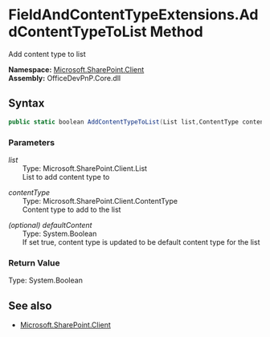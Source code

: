 # FieldAndContentTypeExtensions.AddContentTypeToList Method  
Add content type to list  

**Namespace:** [Microsoft.SharePoint.Client](Microsoft.SharePoint.Client.md)  
**Assembly:** OfficeDevPnP.Core.dll  
## Syntax
```C#
public static boolean AddContentTypeToList(List list,ContentType contentType,Boolean defaultContent)
```
### Parameters
*list*  
&emsp;&emsp;Type: Microsoft.SharePoint.Client.List  
&emsp;&emsp;List to add content type to  
  
*contentType*  
&emsp;&emsp;Type: Microsoft.SharePoint.Client.ContentType  
&emsp;&emsp;Content type to add to the list  
  
*(optional) defaultContent*  
&emsp;&emsp;Type: System.Boolean  
&emsp;&emsp;If set true, content type is updated to be default content type for the list  
  
### Return Value
Type: System.Boolean  

## See also
- [Microsoft.SharePoint.Client](Microsoft.SharePoint.Client.md)
